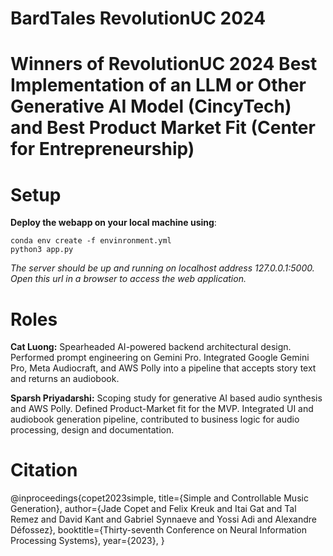 # BardTales RevolutionUC 2024
# Winners of RevolutionUC 2024 Best Implementation of an LLM or Other Generative AI Model (CincyTech) and Best Product Market Fit (Center for Entrepreneurship) 
# Setup
**Deploy the webapp on your local machine using**:
```
conda env create -f envinronment.yml
python3 app.py
```
*The server should be up and running on localhost address 127.0.0.1:5000. Open this url in a browser to access the web application.*

# Roles
**Cat Luong:** Spearheaded AI-powered backend architectural design. Performed prompt engineering on Gemini Pro. Integrated Google Gemini Pro, Meta Audiocraft, and AWS Polly into a pipeline that accepts story text and returns an audiobook.

**Sparsh Priyadarshi:** Scoping study for generative AI based audio synthesis and AWS Polly. Defined Product-Market fit for the MVP. Integrated UI and audiobook generation pipeline, contributed to business logic for audio processing, design and documentation.


# Citation

@inproceedings{copet2023simple,
    title={Simple and Controllable Music Generation},
    author={Jade Copet and Felix Kreuk and Itai Gat and Tal Remez and David Kant and Gabriel Synnaeve and Yossi Adi and Alexandre Défossez},
    booktitle={Thirty-seventh Conference on Neural Information Processing Systems},
    year={2023},
}
